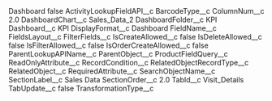 <?xml version="1.0" encoding="UTF-8"?>
<CustomMetadata xmlns="http://soap.sforce.com/2006/04/metadata" xmlns:xsi="http://www.w3.org/2001/XMLSchema-instance" xmlns:xsd="http://www.w3.org/2001/XMLSchema">
    <label>Dashboard</label>
    <protected>false</protected>
    <values>
        <field>ActivityLookupFieldAPI__c</field>
        <value xsi:nil="true"/>
    </values>
    <values>
        <field>BarcodeType__c</field>
        <value xsi:nil="true"/>
    </values>
    <values>
        <field>ColumnNum__c</field>
        <value xsi:type="xsd:double">2.0</value>
    </values>
    <values>
        <field>DashboardChart__c</field>
        <value xsi:type="xsd:string">Sales_Data_2</value>
    </values>
    <values>
        <field>DashboardFolder__c</field>
        <value xsi:type="xsd:string">KPI</value>
    </values>
    <values>
        <field>Dashboard__c</field>
        <value xsi:type="xsd:string">KPI</value>
    </values>
    <values>
        <field>DisplayFormat__c</field>
        <value xsi:type="xsd:string">Dashboard</value>
    </values>
    <values>
        <field>FieldName__c</field>
        <value xsi:nil="true"/>
    </values>
    <values>
        <field>FieldsLayout__c</field>
        <value xsi:nil="true"/>
    </values>
    <values>
        <field>FilterFields__c</field>
        <value xsi:nil="true"/>
    </values>
    <values>
        <field>IsCreateAllowed__c</field>
        <value xsi:type="xsd:boolean">false</value>
    </values>
    <values>
        <field>IsDeleteAllowed__c</field>
        <value xsi:type="xsd:boolean">false</value>
    </values>
    <values>
        <field>IsFilterAllowed__c</field>
        <value xsi:type="xsd:boolean">false</value>
    </values>
    <values>
        <field>IsOrderCreateAllowed__c</field>
        <value xsi:type="xsd:boolean">false</value>
    </values>
    <values>
        <field>ParentLookupAPIName__c</field>
        <value xsi:nil="true"/>
    </values>
    <values>
        <field>ParentObject__c</field>
        <value xsi:nil="true"/>
    </values>
    <values>
        <field>ProductFieldQuery__c</field>
        <value xsi:nil="true"/>
    </values>
    <values>
        <field>ReadOnlyAttribute__c</field>
        <value xsi:nil="true"/>
    </values>
    <values>
        <field>RecordCondition__c</field>
        <value xsi:nil="true"/>
    </values>
    <values>
        <field>RelatedObjectRecordType__c</field>
        <value xsi:nil="true"/>
    </values>
    <values>
        <field>RelatedObject__c</field>
        <value xsi:nil="true"/>
    </values>
    <values>
        <field>RequiredAttribute__c</field>
        <value xsi:nil="true"/>
    </values>
    <values>
        <field>SearchObjectName__c</field>
        <value xsi:nil="true"/>
    </values>
    <values>
        <field>SectionLabel__c</field>
        <value xsi:type="xsd:string">Sales Data</value>
    </values>
    <values>
        <field>SectionOrder__c</field>
        <value xsi:type="xsd:double">2.0</value>
    </values>
    <values>
        <field>TabId__c</field>
        <value xsi:type="xsd:string">Visit_Details</value>
    </values>
    <values>
        <field>TabUpdate__c</field>
        <value xsi:type="xsd:boolean">false</value>
    </values>
    <values>
        <field>TransformationType__c</field>
        <value xsi:nil="true"/>
    </values>
</CustomMetadata>
